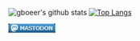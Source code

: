 ![gboeer's github stats](https://github-readme-stats.vercel.app/api?username=gboeer&show_icons=true&theme=gruvbox)
[![Top Langs](https://github-readme-stats.vercel.app/api/top-langs/?username=gboeer&hide=html,css&layout=compact&theme=gruvbox)](https://github.com/anuraghazra/github-readme-stats)

[![](assets/mastodon_badge.jpg)](https://det.social/@Gboeer)
<!--
**gboeer/gboeer** is a ✨ _special_ ✨ repository because its `README.md` (this file) appears on your GitHub profile.

Here are some ideas to get you started:

- 🔭 I’m currently working on ...
- 🌱 I’m currently learning ...
- 👯 I’m looking to collaborate on ...
- 🤔 I’m looking for help with ...
- 💬 Ask me about ...
- 📫 How to reach me: ...
- 😄 Pronouns: ...
- ⚡ Fun fact: ...
-->
